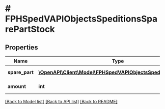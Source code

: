 # # FPHSpedVAPIObjectsSpeditionsSparePartStock

## Properties

Name | Type | Description | Notes
------------ | ------------- | ------------- | -------------
**spare_part** | [**\OpenAPI\Client\Model\FPHSpedVAPIObjectsSpeditionsSparePart**](FPHSpedVAPIObjectsSpeditionsSparePart.md) |  | [optional] [readonly]
**amount** | **int** |  | [optional] [readonly]

[[Back to Model list]](../../README.md#models) [[Back to API list]](../../README.md#endpoints) [[Back to README]](../../README.md)
